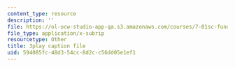 ```yaml
---
content_type: resource
description: ''
file: https://ol-ocw-studio-app-qa.s3.amazonaws.com/courses/7-01sc-fundamentals-of-biology-fall-2011/594085fc48d354cc8d2cc56dd05e1ef1_uBRdfsz_YB4.vtt
file_type: application/x-subrip
resourcetype: Other
title: 3play caption file
uid: 594085fc-48d3-54cc-8d2c-c56dd05e1ef1
---
```

